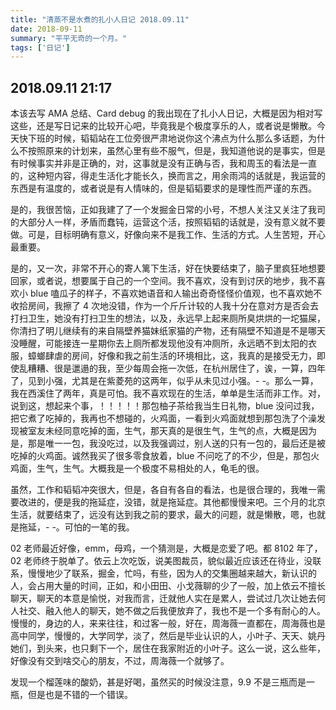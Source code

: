```yaml
---
title: "清蒸不是水煮的扎小人日记 2018.09.11"
date: 2018-09-11
summary: "平平无奇的一个月。"
tags: ['日记']
---
```


## 2018.09.11  21:17

本该去写 AMA 总结、Card debug 的我出现在了扎小人日记，大概是因为相对写这些，还是写日记来的比较开心吧，毕竟我是个极度享乐的人，或者说是懒散。今天快下班的时候，韬韬站在工位旁很严肃地说你这个沸点为什么那么多话题，为什么不按照原来的计划来，虽然心里有些不服气，但是，我知道他说的是事实，但是有时候事实并非是正确的，对，这事就是没有正确与否，我和周玉的看法是一直的，这种短内容，得走生活化才能长久，换而言之，用余雨鸿的话就是，我运营的东西是有温度的，或者说是有人情味的，但是韬韬要求的是理性而严谨的东西。

是的，我很苦恼，正如我建了了一个发掘金日常的小号，不想人关注又关注了我司的大部分人一样，矛盾而蠢钝，运营这个活，按照韬韬的话就是，没有意义就不要做。可是，目标明确有意义，好像向来不是我工作、生活的方式。人生苦短，开心最重要。

是的，又一次，非常不开心的寄人篱下生活，好在快要结束了，脑子里疯狂地想要回家，或者说，想要属于自己的一个空间。我不喜欢，没有到讨厌的地步，我不喜欢小 blue 嗑瓜子的样子，不喜欢她语音和人输出奇奇怪怪价值观，也不喜欢她不收拾房间，我擦了 4 次地没错，作为一个斤斤计较的人我十分在意对方是否会去打扫卫生，她没有打扫卫生的想法，以及，永远早上起来厕所臭烘烘的一坨猫屎，你清扫了明儿继续有的来自隔壁养猫妹纸家猫的产物，还有隔壁不知道是不是哪天没睡醒，可能接连一星期你去上厕所都发现他没有冲厕所，永远晒不到太阳的衣服，蟑螂肆虐的房间，好像和我之前生活的环境相比，这，我真的是接受无力，即使乱糟糟、很是邋遢的我，至少每周会拖一次低，在杭州居住了，诶，一算，四年了，见到小强，尤其是在紫菱苑的这两年，似乎从未见过小强。- -。那么一算，我在西溪住了两年，真是可怕。我不喜欢现在的生活，单单是生活而非工作。对，说到这，想起来个事，！！！！！那包柚子茶给我当生日礼物，blue 没问过我，把它煮了吃掉的，我再也不想碰的，火鸡面，一看到火鸡面就想到那包洗了个澡发现被室友未经同意吃掉的面，生气，那天真的是很生气，生气的点，大概是因为是，那是唯一一包，我没吃过，以及我强调过，别人送的只有一包的，最后还是被吃掉的火鸡面。诚然我买了很多零食放着，blue 不问吃了的不少，但是，那包火鸡面，生气，生气。大概我是一个极度不易相处的人，龟毛的很。

虽然，工作和韬韬冲突很大，但是，各自有各自的看法，也是很合理的，我唯一需要改进的，便是我的拖延症，没错，就是拖延症。其他都慢慢来吧。三个月的北京生活，就要结束了，远没有达到我之前的要求，最大的问题，就是懒散，嗯，也就是拖延，- -。可怕的一笔的我。

02 老师最近好像，emm，母鸡，一个猜测是，大概是恋爱了吧。都 8102 年了，02 老师终于脱单了。依云上次吃饭，说美图裁员，貌似最近应该还在待业，没联系，慢慢地少了联系，掘金，忙吗，有些，因为人的交集圈越来越大，新认识的人，会占用大量的时间，正如，和小田田、小戈薇聊的少了一般，加上依云不擅长聊天，聊天的本意是愉悦，对我而言，迁就他人实在是累人，尝试过几次让她去何人社交、融入他人的聊天，她不做之后我便放弃了，我也不是一个多有耐心的人。慢慢的，身边的人，来来往往，和过客一般，好在，周海薇一直都在，周海薇也是高中同学，慢慢的，大学同学，淡了，然后是毕业认识的人，小叶子、天天、姚丹她们，到头来，也只剩下一个，居住在我家附近的小叶子。这么一说，这么些年，好像没有交到啥交心的朋友，不过，周海薇一个就够了。

发现一个榴莲味的酸奶，甚是好喝，虽然买的时候没注意，9.9 不是三瓶而是一瓶，但是也是不错的一个错误。